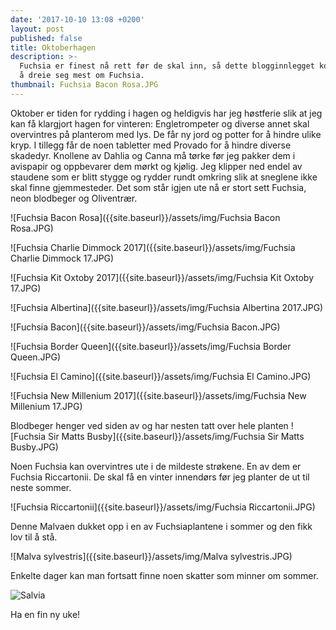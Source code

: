 ```yaml
---
date: '2017-10-10 13:08 +0200'
layout: post
published: false
title: Oktoberhagen
description: >-
  Fuchsia er finest nå rett før de skal inn, så dette blogginnlegget kommer til
  å dreie seg mest om Fuchsia.
thumbnail: Fuchsia Bacon Rosa.JPG
---
```


Oktober er tiden for rydding i hagen og heldigvis har jeg høstferie slik at jeg kan få klargjort hagen for vinteren: Engletrompeter og diverse annet skal overvintres på planterom med lys. De får ny jord og potter for å hindre ulike kryp. I tillegg får de noen tabletter med Provado for å hindre diverse skadedyr. Knollene av Dahlia og Canna må tørke før jeg pakker dem i avispapir og oppbevarer dem mørkt og kjølig. Jeg klipper ned endel av staudene som er blitt stygge og rydder rundt omkring slik at sneglene ikke skal finne gjemmesteder. Det som står igjen ute nå er stort sett Fuchsia, neon blodbeger og Oliventrær. 

![Fuchsia Bacon Rosa]({{site.baseurl}}/assets/img/Fuchsia Bacon Rosa.JPG)

![Fuchsia Charlie Dimmock 2017]({{site.baseurl}}/assets/img/Fuchsia Charlie Dimmock 17.JPG)

![Fuchsia Kit Oxtoby 2017]({{site.baseurl}}/assets/img/Fuchsia Kit Oxtoby 17.JPG)

![Fuchsia Albertina]({{site.baseurl}}/assets/img/Fuchsia Albertina 2017.JPG)

![Fuchsia Bacon]({{site.baseurl}}/assets/img/Fuchsia Bacon.JPG)

![Fuchsia Border Queen]({{site.baseurl}}/assets/img/Fuchsia Border  Queen.JPG)

![Fuchsia El Camino]({{site.baseurl}}/assets/img/Fuchsia El Camino.JPG)

![Fuchsia New Millenium 2017]({{site.baseurl}}/assets/img/Fuchsia New Millenium 17.JPG)

Blodbeger henger ved siden av og har nesten tatt over hele planten
![Fuchsia Sir Matts Busby]({{site.baseurl}}/assets/img/Fuchsia Sir Matts Busby.JPG)

Noen Fuchsia kan overvintres ute i de mildeste strøkene. En av dem er Fuchsia Riccartonii. De skal få en vinter innendørs før jeg planter de ut til neste sommer.

![Fuchsia Riccartonii]({{site.baseurl}}/assets/img/Fuchsia Riccartonii.JPG)

Denne Malvaen dukket opp i en av Fuchsiaplantene i sommer og den fikk lov til å stå. 

![Malva sylvestris]({{site.baseurl}}/assets/img/Malva sylvestris.JPG)

Enkelte dager kan man fortsatt finne noen skatter som minner om sommer.

![Salvia]({{site.baseurl}}/assets/img/Salvie.JPG)

Ha en fin ny uke!
